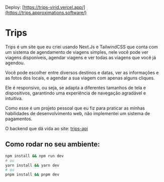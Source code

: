 Deploy: [https://trips-virid.vercel.app/](https://trips.approximations.software/)

# Trips
Trips é um site que eu criei usando Next.Js e TailwindCSS que conta com um sistema de agendamento de viagens simples, nele você pode ver viagens disponíveis, agendar viagens e ver todas as viagens que você já agendou.

Você pode escolher entre diversos destinos e datas, ver as informações e as fotos dos locais, e agendar a sua viagem com apenas alguns cliques.

Ele é responsivo, ou seja, se adapta a diferentes tamanhos de tela e dispositivos, garantindo uma experiência de navegação agradável e intuitiva.

Como esse é um projeto pessoal que eu fiz para praticar as minhas habilidades de desenvolvimento web, não implementei um sistema de pagamentos.

O backend que dá vida ao site: [trips-api](https://github.com/guikaua12/trips-api) 

## Como rodar no seu ambiente:
```bash
npm install && npm run dev
# ou
yarn install && yarn dev
# ou
pnpm install && pnpm dev
```
